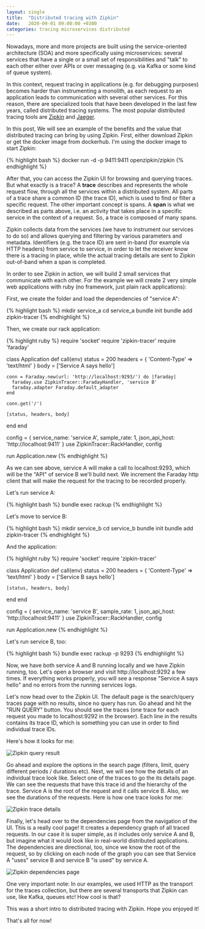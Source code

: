 ```yaml
---
layout: single
title:  "Distributed tracing with Zipkin"
date:   2020-09-01 09:00:00 +0300
categories: tracing microservices distributed
---
```

Nowadays, more and more projects are built using the service-oriented architecture (SOA) and more specifically using microservices: several services that have a single or a small set of responsibilities and "talk" to each other either over APIs or over messaging (e.g. via Kafka or some kind of queue system).

In this context, request tracing in applications (e.g. for debugging purposes) becomes harder than instrumenting a monolith, as each request to an application leads to communication with several other services. For this reason, there are specialized tools that have been developed in the last few years, called distributed tracing systems. The most popular distributed tracing tools are <a href="https://zipkin.io/" target="_blank" rel="nofollow noopener">Zipkin</a> and <a href="https://www.jaegertracing.io/" target="_blank" rel="noopener nofollow">Jaeger</a>.

In this post, We will see an example of the benefits and the value that distributed tracing can bring by using Zipkin. First, either download Zipkin or get the docker image from dockerhub. I'm using the docker image to start Zipkin:

{% highlight bash %}
docker run -d -p 9411:9411 openzipkin/zipkin
{% endhighlight %}

After that, you can access the Zipkin UI for browsing and querying traces. But what exactly is a trace? A **trace** describes and represents the whole request flow, through all the services within a distributed system. All parts of a trace share a common ID (the trace ID), which is used to find or filter a specific request. The other important concept is spans. A **span** is what we described as parts above, i.e. an activity that takes place in a specific service in the context of a request. So, a trace is composed of many spans.

Zipkin collects data from the services (we have to instrument our services to do so) and allows querying and filtering by various parameters and metadata. Identifiers (e.g. the trace ID) are sent in-band (for example via HTTP headers) from service to service, in order to let the receiver know there is a tracing in place, while the actual tracing details are sent to Zipkin out-of-band when a span is completed.

In order to see Zipkin in action, we will build 2 small services that communicate with each other. For the example we will create 2 very simple web applications with ruby (no framework, just plain rack applications):

First, we create the folder and load the dependencies of "service A":

{% highlight bash %}
mkdir service_a
cd service_a
bundle init
bundle add zipkin-tracer
{% endhighlight %}

Then, we create our rack application:

{% highlight ruby %}
require 'socket'
require 'zipkin-tracer'
require 'faraday'

class Application
  def call(env)
    status  = 200
    headers = { 'Content-Type' => 'text/html' }
    body    = ['Service A says hello']

    conn = Faraday.new(url: 'http://localhost:9293/') do |faraday|
      faraday.use ZipkinTracer::FaradayHandler, 'service B'
      faraday.adapter Faraday.default_adapter
    end

    conn.get('/')

    [status, headers, body]
  end
end

config = { service_name: 'service A', sample_rate: 1, json_api_host: 'http://localhost:9411' }
use ZipkinTracer::RackHandler, config

run Application.new
{% endhighlight %}

As we can see above, service A will make a call to localhost:9293, which will be the "API" of service B we'll build next. We increment the Faraday http client that will make the request for the tracing to be recorded properly.

Let's run service A:

{% highlight bash %}
bundle exec rackup
{% endhighlight %}

Let's move to service B:

{% highlight bash %}
mkdir service_b
cd service_b
bundle init
bundle add zipkin-tracer
{% endhighlight %}

And the application:

{% highlight ruby %}
require 'socket'
require 'zipkin-tracer'

class Application
  def call(env)
    status  = 200
    headers = { 'Content-Type' => 'text/html' }
    body    = ['Service B says hello']

    [status, headers, body]
  end
end

config = { service_name: 'service B', sample_rate: 1, json_api_host: 'http://localhost:9411' }
use ZipkinTracer::RackHandler, config

run Application.new
{% endhighlight %}

Let's run service B, too:

{% highlight bash %}
bundle exec rackup -p 9293
{% endhighlight %}

Now, we have both service A and B running locally and we have Zipkin running, too. Let's open a browser and visit http://localhost:9292 a few times. If everything works properly, you will see a response "Service A says hello" and no errors from the running services logs.

Let's now head over to the Zipkin UI. The default page is the search/query traces page with no results, since no query has run. Go ahead and hit the "RUN QUERY" button. You should see the traces (one trace for each request you made to localhost:9292 in the browser). Each line in the results contains its trace ID, which is something you can use in order to find individual trace IDs.

Here's how it looks for me:

<img src="{{site.baseurl}}/assets/images/zipkin_query_result.png" alt="Zipkin query result">

Go ahead and explore the options in the search page (filters, limit, query different periods / durations etc). Next, we will see how the details of an individual trace look like. Select one of the traces to go the its details page. We can see the requests that have this trace id and the hierarchy of the trace. Service A is the root of the request and it calls service B. Also, we see the durations of the requests. Here is how one trace looks for me:

<img src="{{site.baseurl}}/assets/images/zipkin_trace_details.png" alt="Zipkin trace details">

Finally, let's head over to the dependencies page from the navigation of the UI. This is a really cool page! It creates a dependency graph of all traced requests. In our case it is super simple, as it includes only service A and B, but imagine what it would look like in real-world distributed applications. The dependencies are directional, too, since we know the root of the request, so by clicking on each node of the graph you can see that Service A "uses" service B and service B "is used" by service A.

<img src="{{site.baseurl}}/assets/images/zipkin_dependency_graph.png" alt="Zipkin dependencies page">

One very important note: In our examples, we used HTTP as the transport for the traces collection, but there are several transports that Zipkin can use, like Kafka, queues etc! How cool is that?

This was a short intro to distributed tracing with Zipkin. Hope you enjoyed it!

That's all for now!

